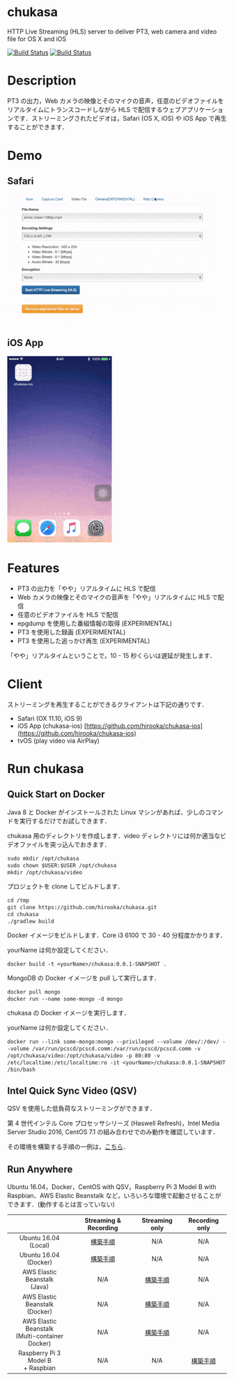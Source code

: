 # chukasa 

HTTP Live Streaming (HLS) server to deliver PT3, web camera and video file for OS X and iOS

[![Build Status](https://travis-ci.org/hirooka/chukasa.svg?branch=master)](https://travis-ci.org/hirooka/chukasa) [![Build Status](https://circleci.com/gh/hirooka/chukasa.png?style=shield)](https://circleci.com/gh/hirooka/chukasa)

# Description

PT3 の出力，Web カメラの映像とそのマイクの音声，任意のビデオファイルをリアルタイムにトランスコードしながら HLS で配信するウェブアプリケーションです．ストリーミングされたビデオは，Safari (OS X, iOS) や iOS App で再生することができます．

# Demo

## Safari

![Safari demo](gif/chukasa_web.gif)

## iOS App

![iOS App demo](gif/chukasa_ios.gif)

# Features

* PT3 の出力を「やや」リアルタイムに HLS で配信
* Web カメラの映像とそのマイクの音声を「やや」リアルタイムに HLS で配信
* 任意のビデオファイルを HLS で配信
* epgdump を使用した番組情報の取得 (EXPERIMENTAL)
* PT3 を使用した録画 (EXPERIMENTAL)
* PT3 を使用した追っかけ再生 (EXPERIMENTAL)

「やや」リアルタイムということで，10 - 15 秒くらいは遅延が発生します．

# Client

ストリーミングを再生することができるクライアントは下記の通りです．

* Safari (OX 11.10, iOS 9)
* iOS App (chukasa-ios) [https://github.com/hirooka/chukasa-ios](https://github.com/hirooka/chukasa-ios)
* tvOS (play video via AirPlay)

# Run chukasa

## Quick Start on Docker

Java 8 と Docker がインストールされた Linux マシンがあれば、少しのコマンドを実行するだけでお試しできます．

chukasa 用のディレクトリを作成します．video ディレクトリには何か適当なビデオファイルを突っ込んでおきます．

    sudo mkdir /opt/chukasa
    sudo chown $USER:$USER /opt/chukasa
    mkdir /opt/chukasa/video

プロジェクトを clone してビルドします．

    cd /tmp
    git clone https://github.com/hirooka/chukasa.git
    cd chukasa
    ./gradlew build

Docker イメージをビルドします．Core i3 6100 で 30 - 40 分程度かかります．

yourName は何か設定してください．

    docker build -t <yourName>/chukasa:0.0.1-SNAPSHOT .

MongoDB の Docker イメージを pull して実行します．

    docker pull mongo
    docker run --name some-mongo -d mongo

chukasa の Docker イメージを実行します．

yourName は何か設定してください．

    docker run --link some-mongo:mongo --privileged --volume /dev/:/dev/ --volume /var/run/pcscd/pcscd.comm:/var/run/pcscd/pcscd.comm -v /opt/chukasa/video:/opt/chukasa/video -p 80:80 -v /etc/localtime:/etc/localtime:ro -it <yourName>/chukasa:0.0.1-SNAPSHOT /bin/bash

## Intel Quick Sync Video (QSV)

QSV を使用した低負荷なストリーミングができます．

第 4 世代インテル Core プロセッサシリーズ (Haswell Refresh)，Intel Media Server Studio 2016, CentOS 7.1 の組み合わせでのみ動作を確認しています．

その環境を構築する手順の一例は，[こちら](procedure/procedure_centos_7_1_qsv.txt)．

## Run Anywhere

Ubuntu 16.04，Docker，CentOS with QSV，Raspberry Pi 3 Model B with Raspbian、AWS Elastic Beanstalk など，いろいろな環境で起動させることができます．(動作するとは言っていない)

|   | Streaming & Recording | Streaming only | Recording only |
|:---:|:---:|:---:|:---:|
| Ubuntu 16.04<br>(Local) | [構築手順](procedure/procedure_ubuntu_16_04_local.txt) | N/A | N/A |
| Ubuntu 16.04<br>(Docker) | [構築手順](procedure/procedure_ubuntu_16_04_docke.txt) | N/A | N/A |
| AWS Elastic Beanstalk<br>(Java) | N/A | [構築手順](procedure/procedure_aws_elastic_beanstalk_jar.txt) | N/A |
| AWS Elastic Beanstalk<br>(Docker) | N/A | [構築手順](procedure/procedure_aws_elastic_beanstalk_docker_jar.txt) | N/A |
| AWS Elastic Beanstalk<br>(Multi-container Docker) | N/A | [構築手順](procedure/procedure_aws_elastic_beanstalk_multi_container_docker_jar_db.txt) | N/A |
| Raspberry Pi 3 Model B<br>+ Raspbian | N/A | N/A | [構築手順](procedure/procedure_raspberry_pi_3_raspbian_jessie.txt) |